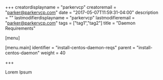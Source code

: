 +++
creatordisplayname = "parkervcp"
creatoremail = "parker@parkervcp.com"
date = "2017-05-07T11:59:31-04:00"
description = ""
lastmodifierdisplayname = "parkervcp"
lastmodifieremail = "parker@parkervcp.com"
tags = ["tag1","tag2"]
title = "Daemon Requirements"

[menu]

  [menu.main]
    identifier = "install-centos-daemon-reqs"
    parent = "install-centos-daemon"
    weight = 40

+++

Lorem Ipsum
